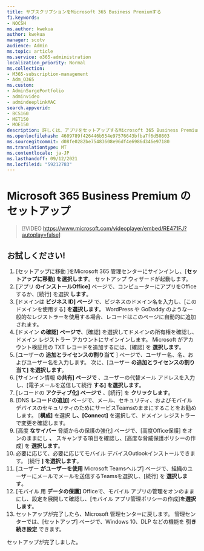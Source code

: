 ```yaml
---
title: サブスクリプションをMicrosoft 365 Business Premiumする
f1.keywords:
- NOCSH
ms.author: kwekua
author: kwekua
manager: scotv
audience: Admin
ms.topic: article
ms.service: o365-administration
localization_priority: Normal
ms.collection:
- M365-subscription-management
- Adm_O365
ms.custom:
- AdminSurgePortfolio
- adminvideo
- admindeeplinkMAC
search.appverid:
- BCS160
- MET150
- MOE150
description: 詳しくは、アプリをセットアップするMicrosoft 365 Business Premium。
ms.openlocfilehash: 4609789f426446b554e97576643bfba7f6d50803
ms.sourcegitcommit: d08fe0282be75483608e96df4e6986d346e97180
ms.translationtype: MT
ms.contentlocale: ja-JP
ms.lasthandoff: 09/12/2021
ms.locfileid: "59212783"
---
```

# <a name="set-up-microsoft-365-business-premium"></a>Microsoft 365 Business Premium のセットアップ

> [!VIDEO https://www.microsoft.com/videoplayer/embed/RE471FJ?autoplay=false]

## <a name="try-it"></a>お試しください!

1. [セットアップに移動 <a href="https://go.microsoft.com/fwlink/p/?linkid=2024339" target="_blank">]</a>をMicrosoft 365 管理センターにサインインし、[**セットアップに移動] を選択します**。 セットアップ ウィザードが起動します。
2.  [アプリ **のインストールOffice]** ページで、コンピューターにアプリをOfficeするか、[続行] を選択 **します**。
3.  [ドメインは  **ビジネス ID] ページ**  で、ビジネスのドメイン名を入力し、[このドメインを使用する]  **を選択します**。 WordPress や GoDaddy のような一般的なレジストラーを使用する場合、レコードはこのページに自動的に追加されます。
4. [ドメイン **の確認] ページで**、[確認] を選択してドメインの所有権を確認し、ドメイン レジストラー アカウントにサインインします。  Microsoft がアカウント検証用の TXT レコードを追加するには、[確認] を  **選択します**。
5. [ユーザーの  **追加とライセンスの割り当て**  ] ページで、ユーザー名、名、およびユーザー名を入力します。 次に、[ユーザー  **の追加とライセンスの割り当て] を選択します**。
6. [サインイン情報  **の共有] ページで**  、ユーザーの代替メール アドレスを入力し、[電子メールを送信して続行  **する] を選択します**。
7.  [レコードの  **アクティブ化] ページで**  、[続行] を  **クリックします**。
8.  [DNS **レコードの追加**] ページで、メール、セキュリティ、およびモバイル デバイスのセキュリティのためにサービスTeamsのままにすることをお勧めします。 [**構成]** を選択 **し、[Connect]** を選択して、ドメイン レジストラーで変更を確認します。
9.  [高度 **なサイバー** 脅威からの保護の強化] ページで、[高度Office保護] をオンのままにし **、** スキャンする項目を確認し、[高度な脅威保護ポリシーの作成] を **選択します**。   
10.  必要に応じて、必要に応じてモバイル デバイスOutlookインストールできます。 [続行  **] を選択します**。
11. [ユーザー **がユーザーを使用** Microsoft Teamsヘルプ] ページで、組織のユーザーにメールでメールを送信するTeamsを選択し、[続行] を **選択します**。
12. [モバイル 用 **データの保護]** Officeで、モバイル アプリの管理をオンのままにし、設定を展開して確認し、[モバイル アプリ管理ポリシーの作成]**を選択します**。
13. セットアップが完了したら、Microsoft 管理センターに戻します。 管理センターでは、[セットアップ] ページで、Windows 10、DLP などの機能を **引き続き設定** できます。

セットアップが完了しました。